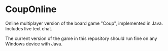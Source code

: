 # CoupOnline
Online multiplayer version of the board game "Coup", implemented in Java. Includes live text chat.

The current version of the game in this repository should run fine on any Windows device with Java.
